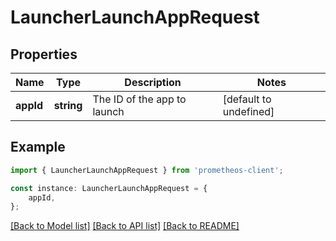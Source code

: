 # LauncherLaunchAppRequest


## Properties

Name | Type | Description | Notes
------------ | ------------- | ------------- | -------------
**appId** | **string** | The ID of the app to launch | [default to undefined]

## Example

```typescript
import { LauncherLaunchAppRequest } from 'prometheos-client';

const instance: LauncherLaunchAppRequest = {
    appId,
};
```

[[Back to Model list]](../README.md#documentation-for-models) [[Back to API list]](../README.md#documentation-for-api-endpoints) [[Back to README]](../README.md)
